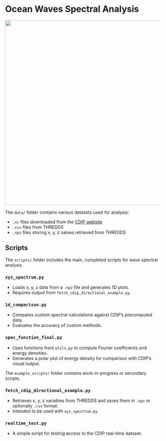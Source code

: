 # Ocean Waves Spectral Analysis


<div align="center">
    <img src="figs/energy_density_polar_plot.png" width="600">
</div>



The `data/` folder contains various datasets used for analysis:

- `.nc` files downloaded from the [CDIP website](https://cdip.ucsd.edu/)
- `.csv` files from THREDDS
- `.npz` files storing x, y, z values retrieved from THREDDS


## Scripts

The `scripts/` folder includes the main, completed scripts for wave spectral analysis.

### `xyz_spectrum.py`
- Loads x, y, z data from a `.npz` file and generates 1D plots.
- Requires output from `fetch_cdip_directional_example.py`.

### `1d_comparison.py`
- Compares custom spectral calculations against CDIP’s precomputed data.
- Evaluates the accuracy of custom methods.

### `spec_function_final.py`
- Uses functions from `utils.py` to compute Fourier coefficients and energy densities.
- Generates a polar plot of energy density for comparison with CDIP’s visual output.

The `example_scripts/` folder contains work-in-progress or secondary scripts.
### `fetch_cdip_directional_example.py`
- Retrieves x, y, z variables from THREDDS and saves them in `.npz` or optionally `.csv` format.
- Intended to be used with `xyz_spectrum.py`.

### `realtime_test.py`
- A simple script for testing access to the CDIP real-time dataset.

